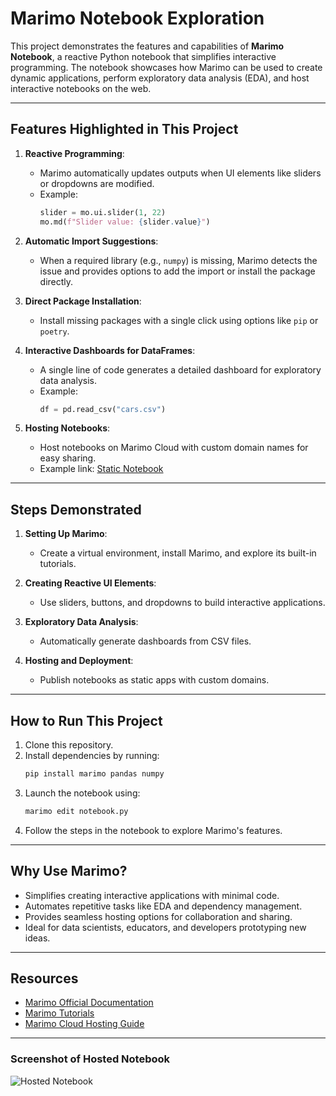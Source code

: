 # Marimo Notebook Exploration

This project demonstrates the features and capabilities of **Marimo Notebook**, a reactive Python notebook that simplifies interactive programming. The notebook showcases how Marimo can be used to create dynamic applications, perform exploratory data analysis (EDA), and host interactive notebooks on the web.

---

## Features Highlighted in This Project

1. **Reactive Programming**:
   - Marimo automatically updates outputs when UI elements like sliders or dropdowns are modified.
   - Example:
     ```python
     slider = mo.ui.slider(1, 22)
     mo.md(f"Slider value: {slider.value}")
     ```

2. **Automatic Import Suggestions**:
   - When a required library (e.g., `numpy`) is missing, Marimo detects the issue and provides options to add the import or install the package directly.

3. **Direct Package Installation**:
   - Install missing packages with a single click using options like `pip` or `poetry`.

4. **Interactive Dashboards for DataFrames**:
   - A single line of code generates a detailed dashboard for exploratory data analysis.
   - Example:
     ```python
     df = pd.read_csv("cars.csv")
     ```

5. **Hosting Notebooks**:
   - Host notebooks on Marimo Cloud with custom domain names for easy sharing.
   - Example link: [Static Notebook](https://static.marimo.app/static/psdv4-0lyt)

---

## Steps Demonstrated

1. **Setting Up Marimo**:
   - Create a virtual environment, install Marimo, and explore its built-in tutorials.

2. **Creating Reactive UI Elements**:
   - Use sliders, buttons, and dropdowns to build interactive applications.

3. **Exploratory Data Analysis**:
   - Automatically generate dashboards from CSV files.

4. **Hosting and Deployment**:
   - Publish notebooks as static apps with custom domains.

---

## How to Run This Project

1. Clone this repository.
2. Install dependencies by running:
   ```bash
   pip install marimo pandas numpy
   ```
3. Launch the notebook using:
   ```bash
   marimo edit notebook.py
   ```
4. Follow the steps in the notebook to explore Marimo's features.

---

## Why Use Marimo?

- Simplifies creating interactive applications with minimal code.
- Automates repetitive tasks like EDA and dependency management.
- Provides seamless hosting options for collaboration and sharing.
- Ideal for data scientists, educators, and developers prototyping new ideas.

---

## Resources

- [Marimo Official Documentation](https://marimonotebook.com/docs)
- [Marimo Tutorials](https://marimonotebook.com/tutorials)
- [Marimo Cloud Hosting Guide](https://marimonotebook.com/cloud)

---

### Screenshot of Hosted Notebook

![Hosted Notebook](18.jpg)
